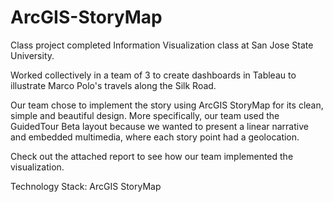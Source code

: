 # ArcGIS-StoryMap
Class project completed Information Visualization class at San Jose State University.

Worked collectively in a team of 3 to create dashboards in Tableau to illustrate Marco Polo's travels along the Silk Road.

Our team chose to implement the story using ArcGIS StoryMap for its clean, simple and beautiful design. More specifically, our team  used the GuidedTour Beta layout because we wanted to present a linear narrative and embedded multimedia, where each story point had a geolocation. 

Check out the attached report to see  how our team implemented the visualization.


Technology Stack: ArcGIS StoryMap

